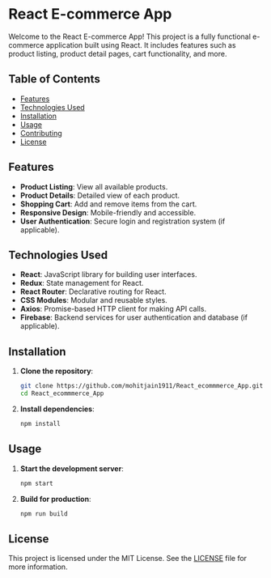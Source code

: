 # React E-commerce App

Welcome to the React E-commerce App! This project is a fully functional e-commerce application built using React. It includes features such as product listing, product detail pages, cart functionality, and more.

## Table of Contents

- [Features](#features)
- [Technologies Used](#technologies-used)
- [Installation](#installation)
- [Usage](#usage)
- [Contributing](#contributing)
- [License](#license)

## Features

- **Product Listing**: View all available products.
- **Product Details**: Detailed view of each product.
- **Shopping Cart**: Add and remove items from the cart.
- **Responsive Design**: Mobile-friendly and accessible.
- **User Authentication**: Secure login and registration system (if applicable).

## Technologies Used

- **React**: JavaScript library for building user interfaces.
- **Redux**: State management for React.
- **React Router**: Declarative routing for React.
- **CSS Modules**: Modular and reusable styles.
- **Axios**: Promise-based HTTP client for making API calls.
- **Firebase**: Backend services for user authentication and database (if applicable).

## Installation

1. **Clone the repository**:
    ```sh
    git clone https://github.com/mohitjain1911/React_ecommmerce_App.git
    cd React_ecommmerce_App
    ```

2. **Install dependencies**:
    ```sh
    npm install
    ```

## Usage

1. **Start the development server**:
    ```sh
    npm start
    ```

2. **Build for production**:
    ```sh
    npm run build
    ```


## License

This project is licensed under the MIT License. See the [LICENSE](LICENSE) file for more information.
